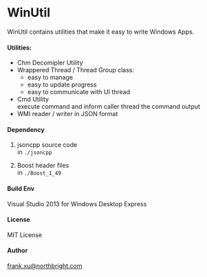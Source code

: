 
# WinUtil

WinUtil contains utilities that make it easy to write Windows Apps.

#### Utilities:

* Chm Decomipler Utility
* Wrappered Thread / Thread Group class:
  - easy to manage
  - easy to update progress
  - easy to communicate with UI thread
* Cmd Utility  
    execute command and inform caller thread the command output
* WMI reader / writer in JSON format

#### Dependency

1. jsoncpp source code  
in `./jsoncpp`

2. Boost header files  
in `./Boost_1_49`

#### Build Env  
Visual Studio 2013 for Windows Desktop Express

#### License
MIT License

#### Author
frank.xu@northbright.com

